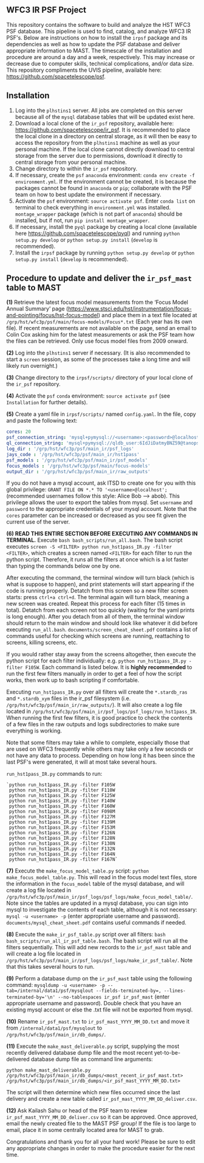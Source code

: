 WFC3 IR PSF Project
---------------------

This repository contains the software to build and analyze the HST WFC3 PSF database. This pipeline is used to find, catalog, and analyze WFC3 IR PSF's.  Below are instructions on how to install the `irpsf` package and its dependencies as well as how to update the PSF database and deliver appropriate information to MAST. The timescale of the installation and procedure are around a day and a week, respectively.  This may increase or decrease due to computer skills, technical complications, and/or data size. This repository compliments the UVIS pipeline, available here: https://github.com/spacetelescope/psf.

Installation
----------------

1. Log into the `plhstins1` server. All jobs are completed on this server because all of the `mysql` database tables that will be updated exist here.
2. Download a local clone of the `ir_psf` repository, available here: https://github.com/spacetelescope/ir_psf.  It is recommended to place the local clone in a directory on central storage, as it will then be easy to access the repository from the `plhstins1` machine as well as your personal machine. If the local clone cannot directly download to central storage from the server due to permissions, download it directly to central storage from your personal machine.
3. Change directory to within the `ir_psf` repository.
4. If necessary, create the `psf` `anaconda` environment: `conda env create -f environment.yml`. If the environment cannot be created, it is because the packages cannot be found in `anaconda` or `pip`; collaborate with the PSF team on how to best update the environment if necessary.
5. Activate the `psf` environment: `source activate psf`. Enter `conda list` on terminal to check everything in `environment.yml` was installed. `montage_wrapper` package (which is not part of `anaconda`) should be installed, but if not, run `pip install montage_wrapper`.
6. If necessary, install the `pyql` package by creating a local clone (available here https://github.com/spacetelescope/pyql) and running `python setup.py develop` or `python setup.py install` (`develop` is recommended).
7. Install the `irpsf` package by running `python setup.py develop` or `python setup.py install` (`develop` is recommended).

Procedure to update and deliver the `ir_psf_mast` table to MAST
-------------------------------------------------------------
**(1)** Retrieve the latest focus model measurements from the ‘Focus Model Annual Summary’ page (https://www.stsci.edu/hst/instrumentation/focus-and-pointing/focus/hst-focus-model) and place them in a text file located at `/grp/hst/wfc3p/psf/main/focus-models/Focus*.txt` (Each year has its own file). If recent measurements are not available on the page, send an email to Colin Cox asking him for the latest measurements or ask the PSF team how the files can be retrieved. Only use focus model files from 2009 onward.

**(2)** Log into the `plhstins1` server if necessary.  (It is also recommended to start a `screen` session, as some of the processes take a long time and will likely run overnight.)

**(3)** Change directory to the `irpsf/scripts/` directory of your local clone of the `ir_psf` repository.

**(4)** Activate the `psf` `conda` environment: `source activate psf` (see `Installation` for further details).

**(5)** Create a yaml file in `irpsf/scripts/` named `config.yaml`. In the file, copy and paste the following text:

```yaml
cores: 20
psf_connection_string: 'mysql+pymysql://<username>:<password>@localhost/ir_psf'
ql_connection_string: 'mysql+pymysql://qldb_user:6IdJiDatmyBNZ59@tanops.stsci.edu:33306/qldb'
log_dir : '/grp/hst/wfc3p/psf/main_ir/psf_logs'
jays_code : '/grp/hst/wfc3p/psf/main_ir/hst1pass'
psf_models : '/grp/hst/wfc3p/psf/main_ir/psf_models'
focus_models : '/grp/hst/wfc3p/psf/main/focus-models'
output_dir : '/grp/hst/wfc3p/psf/main_ir/raw_outputs'
```

If you do not have a mysql account, ask ITSD to create one for you with this global privilege: `GRANT FILE ON *.* TO '<username>@localhost';` (recommended usernames follow this style: Alice Bob --> abob). This privilege allows the user to export the tables from mysql. Set `username` and `password` to the appropriate credentials of your mysql account. Note that the `cores` parameter can be increased or decreased as you see fit given the current use of the server.

**(6) READ THIS ENTIRE SECTION BEFORE EXECUTING ANY COMMANDS IN TERMINAL.** Execute `bash bash_scripts/run_all.bash`. The bash script executes `screen -S <FILTER> python run_hst1pass_IR.py -filter <FILTER>`, which creates a screen named `<FILTER>` for each filter to run the python script. Therefore, it runs all the filters at once which is a lot faster than typing the commands below one by one.

After executing the command, the terminal window will turn black (which is what is suppose to happen), and print statements will start appearing if the code is running properly. Detatch from this screen so a new filter screen starts: press `ctrl+a ctrl+d`. The terminal again will turn black, meaning a new screen was created. Repeat this process for each filter (15 times in total). Detatch from each screen not too quickly (waiting for the yaml prints is long enough). After you detach from all of them, the terminal window should return to the main window and should look like whatever it did before executing `run_all.bash`. `documents/screen_cheat_sheet.pdf` contains a list of commands useful for checking which screens are running, reattaching to screens, killing screens, etc.

If you would rather stay away from the screens altogether, then execute the python script for each filter individually: e.g. `python run_hst1pass_IR.py -filter F105W`. Each command is listed below. It is **highly recommended** to run the first few filters manually in order to get a feel of how the script works, then work up to bash scripting if comfortable.

Executing `run_hst1pass_IR.py` over all filters will create the `*.stardb_ras` and `*.stardb_xym` files in the ir_psf filesystem (i.e. `/grp/hst/wfc3p/psf/main_ir/raw_outputs/`).  It will also create a log file located in `/grp/hst/wfc3p/psf/main_ir/psf_logs/psf_logs/run_hst1pass_IR`. When running the first few filters, it is good practice to check the contents of a few files in the raw outputs and logs subdirectories to make sure everything is working.

Note that some filters may take a while to complete, especially those that are used on WFC3 frequently while others may take only a few seconds or not have any data to process. Depending on how long it has been since the last PSF's were generated, it will at most take several hours.

`run_hst1pass_IR.py` commands to run:

    `python run_hst1pass_IR.py -filter F105W
     python run_hst1pass_IR.py -filter F110W
     python run_hst1pass_IR.py -filter F125W
     python run_hst1pass_IR.py -filter F140W
     python run_hst1pass_IR.py -filter F160W
     python run_hst1pass_IR.py -filter F098M
     python run_hst1pass_IR.py -filter F127M
     python run_hst1pass_IR.py -filter F139M
     python run_hst1pass_IR.py -filter F153M
     python run_hst1pass_IR.py -filter F126N
     python run_hst1pass_IR.py -filter F128N
     python run_hst1pass_IR.py -filter F130N
     python run_hst1pass_IR.py -filter F132N
     python run_hst1pass_IR.py -filter F164N
     python run_hst1pass_IR.py -filter F167N`

**(7)** Execute the `make_focus_model_table.py` script: `python make_focus_model_table.py`.  This will read in the focus model text files, store the information in the `focus_model` table of the mysql database, and will create a log file located in `/grp/hst/wfc3p/psf/main_ir/psf_logs/psf_logs/make_focus_model_table/`. Note since the tables are updated in a mysql database, you can sign into mysql to investigate the contents of each table, although it is not necessary: `mysql -u <username> -p` (enter appropriate username and password). `documents/mysql_cheat_sheet.pdf` contains useful commands if needed.

**(8)** Execute the `make_ir_psf_table.py` script over all filters: `bash bash_scripts/run_all_ir_psf_table.bash`.  The bash script will run all the filters sequentially.  This will add new records to the `ir_psf_mast` table and will create a log file located in `/grp/hst/wfc3p/psf/main_ir/psf_logs/psf_logs/make_ir_psf_table/`. Note that this takes several hours to run.

**(9)** Perform a database dump on the `ir_psf_mast` table using the following command: `mysqldump -u <username> -p --tab=/internal/data1/psf/mysqlout --fields-terminated-by=, --lines-terminated-by='\n' --no-tablespaces ir_psf ir_psf_mast`  (enter appropriate username and password). Double check that you have an existing mysql account or else the .txt file will not be exported from mysql.

**(10)** Rename `ir_psf_mast.txt` to `ir_psf_mast_YYYY_MM_DD.txt` and move it from `/internal/data1/psf/mysqlout` to `/grp/hst/wfc3p/psf/main_ir/db_dumps/`.

**(11)** Execute the `make_mast_deliverable.py` script, supplying the most recently delivered database dump file and the most recent yet-to-be-delivered database dump file as command line arguments:

`python make_mast_deliverable.py /grp/hst/wfc3p/psf/main_ir/db_dumps/<most_recent_ir_psf_mast.txt> /grp/hst/wfc3p/psf/main_ir/db_dumps/<ir_psf_mast_YYYY_MM_DD.txt>`

The script will then determine which new files occurred since the last delivery and create a new table called `ir_psf_mast_YYYY_MM_DD_deliver.csv`.

**(12)** Ask Kailash Sahu or head of the PSF team to review `ir_psf_mast_YYYY_MM_DD_deliver.csv` so it can be approved. Once approved, email the newly created file to the MAST PSF group!  If the file is too large to email, place it in some centrally located area for MAST to grab.  

Congratulations and thank you for all your hard work!  Please be sure to edit any appropriate changes in order to make the procedure easier for the next time.

